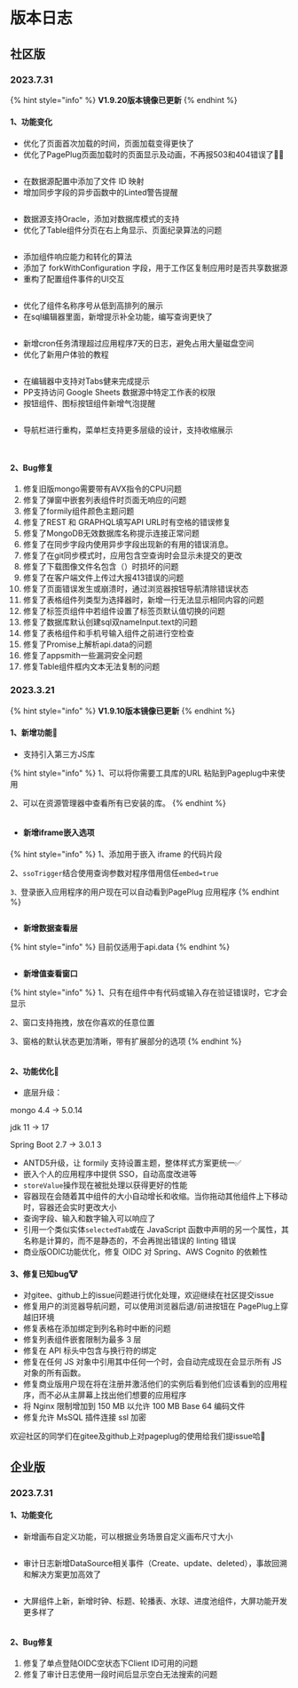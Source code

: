 # 版本日志

## 社区版



### 2023.7.31

{% hint style="info" %}
**V1.9.20版本镜像已更新**
{% endhint %}

#### 1、功能变化

* 优化了页面首次加载的时间，页面加载变得更快了
* 优化了PagePlug页面加载时的页面显示及动画，不再报503和404错误了🙅‍♂️

<figure><img src="../.gitbook/assets/image (4).png" alt=""><figcaption></figcaption></figure>

* 在数据源配置中添加了文件 ID 映射
* 增加同步字段的异步函数中的Linted警告提醒

<figure><img src="../.gitbook/assets/image (32).png" alt=""><figcaption></figcaption></figure>

* 数据源支持Oracle，添加对数据库模式的支持
* 优化了Table组件分页在右上角显示、页面纪录算法的问题

<figure><img src="../.gitbook/assets/image (109).png" alt=""><figcaption></figcaption></figure>

* 添加组件响应能力和转化的算法
* 添加了 forkWithConfiguration 字段，用于工作区复制应用时是否共享数据源
* 重构了配置组件事件的UI交互

<figure><img src="../.gitbook/assets/image (201).png" alt=""><figcaption></figcaption></figure>

* 优化了组件名称序号从低到高排列的展示
* 在sql编辑器里面，新增提示补全功能，编写查询更快了

<figure><img src="../.gitbook/assets/image (203).png" alt=""><figcaption></figcaption></figure>

* 新增cron任务清理超过应用程序7天的日志，避免占用大量磁盘空间
* 优化了新用户体验的教程

<figure><img src="../.gitbook/assets/image (205).png" alt=""><figcaption></figcaption></figure>

* 在编辑器中支持对Tabs健来完成提示
* PP支持访问 Google Sheets 数据源中特定工作表的权限
* 按钮组件、图标按钮组件新增气泡提醒

<figure><img src="../.gitbook/assets/image (206).png" alt=""><figcaption></figcaption></figure>

* 导航栏进行重构，菜单栏支持更多层级的设计，支持收缩展示

<figure><img src="../.gitbook/assets/image (207).png" alt=""><figcaption></figcaption></figure>

<figure><img src="../.gitbook/assets/image (3).png" alt=""><figcaption></figcaption></figure>

#### 2、Bug修复

1. 修复旧版mongo需要带有AVX指令的CPU问题
2. 修复了弹窗中嵌套列表组件时页面无响应的问题
3. 修复了formily组件颜色主题问题
4. 修复了REST 和 GRAPHQL填写API URL时有空格的错误修复
5. 修复了MongoDB无效数据库名称提示连接正常问题
6. 修复了在同步字段内使用异步字段出现新的有用的错误消息。
7. 修复了在git同步模式时，应用包含空查询时会显示未提交的更改
8. 修复了下载图像文件名包含（）时损坏的问题
9. 修复了在客户端文件上传过大报413错误的问题
10. 修复了页面错误发生或崩溃时，通过浏览器按钮导航清除错误状态
11. 修复了表格组件列类型为选择器时，新增一行无法显示相同内容的问题
12. 修复了标签页组件中若组件设置了标签页默认值切换的问题
13. 修复了数据库默认创建sql双nameInput.text的问题
14. 修复了表格组件和手机号输入组件之前进行空检查
15. 修复了Promise上解析api.data的问题
16. 修复了appsmith一些漏洞安全问题
17. 修复Table组件框内文本无法复制的问题

### 2023.3.21&#x20;

{% hint style="info" %}
**V1.9.10版本镜像已更新**
{% endhint %}

#### **1、新增功能🏅**

* 支持引入第三方JS库

{% hint style="info" %}
1、可以将你需要工具库的URL 粘贴到Pageplug中来使用

2、可以在资源管理器中查看所有已安装的库。
{% endhint %}

<figure><img src="../.gitbook/assets/image (10) (5) (1).png" alt=""><figcaption></figcaption></figure>

* #### &#x20;新增iframe嵌入选项

{% hint style="info" %}
1、添加用于嵌入 iframe 的代码片段

2、`ssoTrigger`结合使用查询参数对程序借用信任`embed=true`

`3、`登录嵌入应用程序的用户现在可以自动看到PagePlug 应用程序
{% endhint %}

<figure><img src="../.gitbook/assets/image (4) (1) (1) (2) (1).png" alt=""><figcaption></figcaption></figure>

* **新增数据查看层**

{% hint style="info" %}
目前仅适用于api.data
{% endhint %}

<figure><img src="../.gitbook/assets/image (10) (2).png" alt=""><figcaption></figcaption></figure>

* **新增值查看窗口**

{% hint style="info" %}
1、只有在组件中有代码或输入存在验证错误时，它才会显示

2、窗口支持拖拽，放在你喜欢的任意位置

3、窗格的默认状态更加清晰，带有扩展部分的选项
{% endhint %}

<figure><img src="../.gitbook/assets/image (1) (1) (1) (2).png" alt=""><figcaption></figcaption></figure>

#### 2、功能优化💪

* 底层升级：

mongo 4.4 -> 5.0.14

&#x20;jdk 11 -> 17&#x20;

Spring Boot 2.7 -> 3.0.1 3



* ANTD5升级，让 formily 支持设置主题，整体样式方案更统一✅
* 嵌入个人的应用程序中提供 SSO，自动高度改进等
* `storeValue`操作现在被批处理以获得更好的性能
* 容器现在会随着其中组件的大小自动增长和收缩。当你拖动其他组件上下移动时，容器还会实时更改大小
* 查询字段、输入和数字输入可以响应了
* 引用一个类似实体`selectedTab`或在 JavaScript 函数中声明的另一个属性，其名称是计算的，而不是静态的，不会再抛出错误的 linting 错误
* 商业版ODIC功能优化，修复 OIDC 对 Spring、AWS Cognito 的依赖性



#### 3、修复已知bug🐮

* 对gitee、github上的issue问题进行优化处理，欢迎继续在社区提交issue
* 修复用户的浏览器导航问题，可以使用浏览器后退/前进按钮在 PagePlug上穿越旧环境
* 修复表格在添加绑定到列名称时中断的问题
* 修复列表组件嵌套限制为最多 3 层
* 修复在 API 标头中包含与换行符的绑定
* 修复在任何 JS 对象中引用其中任何一个时，会自动完成现在会显示所有 JS 对象的所有函数。
* 修复商业版用户现在将在注册并激活他们的实例后看到他们应该看到的应用程序，而不必从主屏幕上找出他们想要的应用程序
* 将 Nginx 限制增加到 150 MB 以允许 100 MB Base 64 编码文件
* 修复允许 MsSQL 插件连接 ssl 加密







欢迎社区的同学们在gitee及github上对pageplug的使用给我们提issue哈🥳



## 企业版

### 2023.7.31

#### 1、功能变化

* 新增画布自定义功能，可以根据业务场景自定义画布尺寸大小

<figure><img src="../.gitbook/assets/image.png" alt=""><figcaption></figcaption></figure>

* 审计日志新增DataSource相关事件（Create、update、deleted），事故回溯和解决方案更加高效了

<figure><img src="../.gitbook/assets/image (1).png" alt=""><figcaption></figcaption></figure>

* 大屏组件上新，新增时钟、标题、轮播表、水球、进度池组件，大屏功能开发更多样了

<figure><img src="../.gitbook/assets/image (2).png" alt=""><figcaption></figcaption></figure>

#### 2、Bug修复

1. 修复了单点登陆OIDC空状态下Client ID可用的问题
2. 修复了审计日志使用一段时间后显示空白无法搜索的问题
